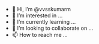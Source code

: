 - 👋 Hi, I’m @vvsskumarm
- 👀 I’m interested in ...
- 🌱 I’m currently learning ...
- 💞️ I’m looking to collaborate on ...
- 📫 How to reach me ...

<!---
vvsskumarm/vvsskumarm is a ✨ special ✨ repository because its `README.md` (this file) appears on your GitHub profile.
You can click the Preview link to take a look at your changes.
--->
